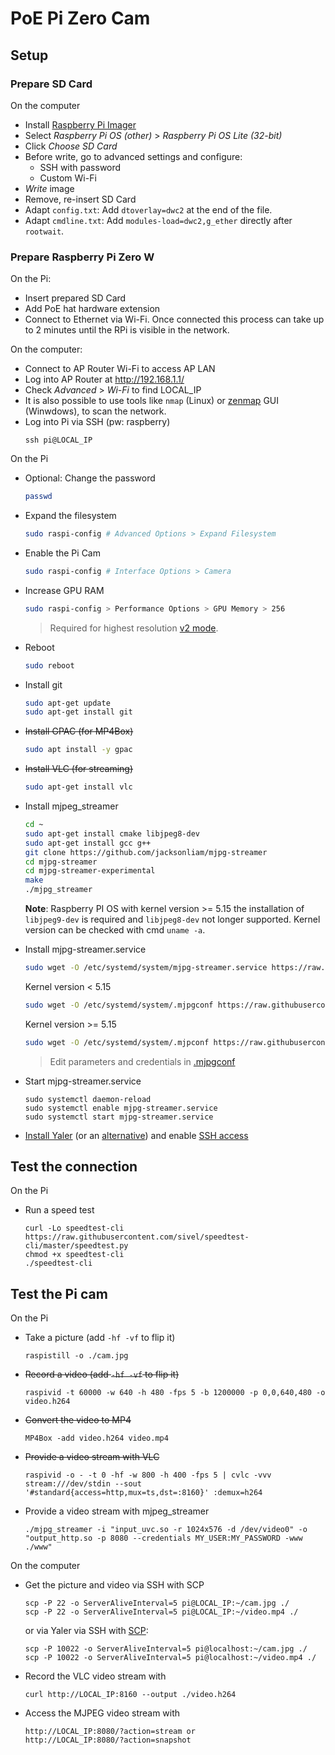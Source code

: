 # PoE Pi Zero Cam
## Setup

### Prepare SD Card
On the computer
- Install [Raspberry Pi Imager](https://www.raspberrypi.org/software/)
- Select _Raspberry Pi OS (other)_ > _Raspberry Pi OS Lite (32-bit)_
- Click _Choose SD Card_
- Before write, go to advanced settings and configure:
    - SSH with password
    - Custom Wi-Fi
- _Write_ image
- Remove, re-insert SD Card
- Adapt `config.txt`: Add `dtoverlay=dwc2` at the end of the file.
- Adapt `cmdline.txt`: Add `modules-load=dwc2,g_ether` directly after `rootwait`.

### Prepare Raspberry Pi Zero W
On the Pi:
- Insert prepared SD Card
- Add PoE hat hardware extension
- Connect to Ethernet via Wi-Fi. Once connected this process can take up to 2 minutes until the RPi is visible in the network.

On the computer:
- Connect to AP Router Wi-Fi to access AP LAN
- Log into AP Router at http://192.168.1.1/ 
- Check _Advanced_ > _Wi-Fi_ to find LOCAL_IP
- It is also possible to use tools like `nmap` (Linux) or [zenmap](https://nmap.org/zenmap/) GUI (Winwdows), to scan the network.
- Log into Pi via SSH (pw: raspberry)
    ```
    ssh pi@LOCAL_IP
    ```

On the Pi
- Optional: Change the password 
    ```bash
    passwd
    ```
- Expand the filesystem
    ```bash
    sudo raspi-config # Advanced Options > Expand Filesystem
    ```
- Enable the Pi Cam
    ```bash
    sudo raspi-config # Interface Options > Camera
    ```
- Increase GPU RAM
    ```bash
    sudo raspi-config > Performance Options > GPU Memory > 256
    ```
    > Required for highest resolution [v2 mode](https://picamera.readthedocs.io/en/latest/fov.html#sensor-modes).

- Reboot
    ```bash
    sudo reboot
    ```

- Install git
    ```bash
    sudo apt-get update
    sudo apt-get install git
    ```
- <s>Install GPAC (for MP4Box)</s>
    ```bash
    sudo apt install -y gpac
    ```
- <s>Install VLC (for streaming)</s>
    ```bash
    sudo apt-get install vlc
    ```
- Install mjpeg_streamer
    ```bash
    cd ~
    sudo apt-get install cmake libjpeg8-dev
    sudo apt-get install gcc g++
    git clone https://github.com/jacksonliam/mjpg-streamer
    cd mjpg-streamer
    cd mjpg-streamer-experimental
    make
    ./mjpg_streamer
    ```
    **Note**: Raspberry PI OS with kernel version >= 5.15 the installation of `libjpeg9-dev` is required and `libjpeg8-dev` not longer supported. Kernel version can be checked with cmd `uname -a`.

- Install mjpg-streamer.service
    ```bash
    sudo wget -O /etc/systemd/system/mjpg-streamer.service https://raw.githubusercontent.com/mitwelten/mitwelten-iot-hardware-poc/main/RaspberryPi/PoEPiCam/mjpg-streamer.service
    ```
    Kernel version < 5.15
    ```bash
    sudo wget -O /etc/systemd/system/.mjpgconf https://raw.githubusercontent.com/mitwelten/mitwelten-iot-hardware-poc/main/RaspberryPi/PoEPiCam/.mjpgconf
    ```
    Kernel version >= 5.15
    ```bash
    sudo wget -O /etc/systemd/system/.mjpconf https://raw.githubusercontent.com/mitwelten/mitwelten-iot-hardware-poc/main/RaspberryPi/PoEPiZeroCam/.mjpgconf
    ```
    
    > Edit parameters and credentials in [.mjpgconf](.mjpgconf)


- Start mjpg-streamer.service
    ```
    sudo systemctl daemon-reload
    sudo systemctl enable mjpg-streamer.service
    sudo systemctl start mjpg-streamer.service
    ```    
- [Install Yaler](https://yaler.net/raspberrypi) (or an [alternative](https://alternativeto.net/software/yaler/)) and enable [SSH access](https://yaler.net/raspberrypi#SSH)

## Test the connection
On the Pi
- Run a speed test
    ```
    curl -Lo speedtest-cli https://raw.githubusercontent.com/sivel/speedtest-cli/master/speedtest.py
    chmod +x speedtest-cli
    ./speedtest-cli
    ```

## Test the Pi cam
On the Pi
- Take a picture (add `-hf -vf` to flip it)
    ```
    raspistill -o ./cam.jpg
    ```
- <s>Record a video (add `-hf -vf` to flip it)</s>
    ```
    raspivid -t 60000 -w 640 -h 480 -fps 5 -b 1200000 -p 0,0,640,480 -o video.h264
    ```
- <s>Convert the video to MP4</s>
    ```
    MP4Box -add video.h264 video.mp4
    ```
- <s>Provide a video stream with VLC</s>
    ```
    raspivid -o - -t 0 -hf -w 800 -h 400 -fps 5 | cvlc -vvv stream:///dev/stdin --sout '#standard{access=http,mux=ts,dst=:8160}' :demux=h264
    ```
- Provide a video stream with mjpeg_streamer
    ```
    ./mjpg_streamer -i "input_uvc.so -r 1024x576 -d /dev/video0" -o "output_http.so -p 8080 --credentials MY_USER:MY_PASSWORD -www ./www"
    ```
On the computer
- Get the picture and video via SSH with SCP
    ```
    scp -P 22 -o ServerAliveInterval=5 pi@LOCAL_IP:~/cam.jpg ./
    scp -P 22 -o ServerAliveInterval=5 pi@LOCAL_IP:~/video.mp4 ./
    ```
    or via Yaler via SSH with [SCP](https://yaler.net/scp):
    ```
    scp -P 10022 -o ServerAliveInterval=5 pi@localhost:~/cam.jpg ./
    scp -P 10022 -o ServerAliveInterval=5 pi@localhost:~/video.mp4 ./
    ```
- Record the VLC video stream with
    ```
    curl http://LOCAL_IP:8160 --output ./video.h264
    ```
- Access the MJPEG video stream with
    ```
    http://LOCAL_IP:8080/?action=stream or
    http://LOCAL_IP:8080/?action=snapshot
    ```
